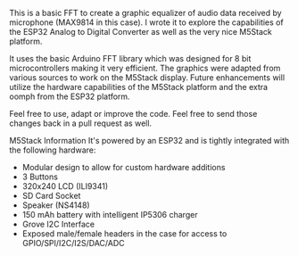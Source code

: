 This is a basic FFT to create a graphic equalizer of audio data received by microphone (MAX9814 in this case).   I wrote it to explore the capabilities of the ESP32 Analog to Digital Converter as well as the very nice M5Stack platform.

It uses the basic Arduino FFT library which was designed for 8 bit microcontrollers making it very efficient. The graphics were adapted from various sources to work on the M5Stack display.  Future enhancements will utilize the hardware capabilities of the M5Stack platform and the extra oomph from the ESP32 platform.

Feel free to use, adapt or improve the code.  Feel free to send those changes back in a pull request as well.




M5Stack Information
It's powered by an ESP32 and is tightly integrated with the following hardware:
- Modular design to allow for custom hardware additions
- 3 Buttons
- 320x240 LCD (ILI9341)
- SD Card Socket
- Speaker (NS4148)
- 150 mAh battery with intelligent IP5306 charger
- Grove I2C Interface
- Exposed male/female headers in the case for access to GPIO/SPI/I2C/I2S/DAC/ADC
